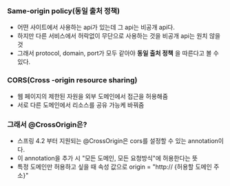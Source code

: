 ### Same-origin policy(동일 출처 정책)
- 어떤 사이트에서 사용하는 api가 있는데 그 api는 비공개 api다.
- 하지만 다른 서비스에서 허락없이 무단으로 사용하는 것을 비공개 api는 원치 않을 것
- 그래서 protocol, domain, port가 모두 같아야 __동일 출처 정책__ 을 따른다고 볼 수 있다.

### CORS(Cross -origin resource sharing)
- 웹 페이지의 제한된 자원을 외부 도메인에서 접근을 허용해줌
- 서로 다른 도메인에서 리소스를 공유 가능케 바꿔줌

### 그래서 @CrossOrigin은?
- 스프링 4.2 부터 지원되는 @CrossOrigin은 cors를 설정할 수 있는 annotation이다.
- 이 annotation을 추가 시 "모든 도메인, 모든 요청방식"에 허용한다는 뜻
- 특정 도메인만 허용하고 싶을 때 속성 값으로 origin = "http:// {허용할 도메인 주소}"